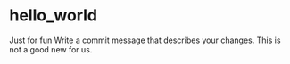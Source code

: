# hello_world
Just for fun
Write a commit message that describes your changes.
This is not a good new for us.
